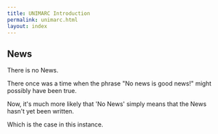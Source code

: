 ```yaml
---
title: UNIMARC Introduction
permalink: unimarc.html
layout: index
---
```


## News

There is no News.

There once was a time when the phrase "No news is good news!" might possibly have been true.

Now, it's much more likely that 'No News' simply means that the News hasn't yet been written.

Which is the case in this instance.
